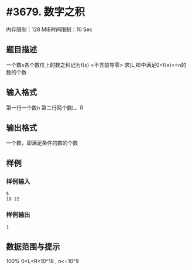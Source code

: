 # #3679. 数字之积

内存限制：128 MiB时间限制：10 Sec

## 题目描述

一个数x各个数位上的数之积记为f(x) <不含前导零>
求[L,R)中满足0<f(x)<=n的数的个数

## 输入格式

第一行一个数n
第二行两个数L、R

## 输出格式

一个数，即满足条件的数的个数

## 样例

### 样例输入

    
    5
    19 22
    

### 样例输出

    
    1
    

## 数据范围与提示

100%     0<L<R<10^18 , n<=10^9
